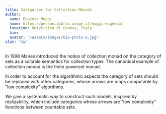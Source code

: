 ```yaml
---
title: Categories for Collection Monads
author: 
  name: Eugenio Moggi
  home: https://person.dibris.unige.it/moggi-eugenio/
  location: Università di Genova, Italy
  bio: 
  avatar: "/assets/images/bio-photo-2.jpg"
slot: "2a"  
---
```


In 1998 Manes introduced the notion of collection monad on the
category of sets as a suitable semantics for collection types.  The
canonical example of collection monad is the finite powerset monad.

In order to account for the algorithmic aspects the category of sets
should be replaced with other categories, whose arrows are maps
computable by "low complexity" algorithms.

We give a systematic way to construct such models, inspired by
realizability, which include categories whose arrows are "low
complexity" functions between countable sets.





